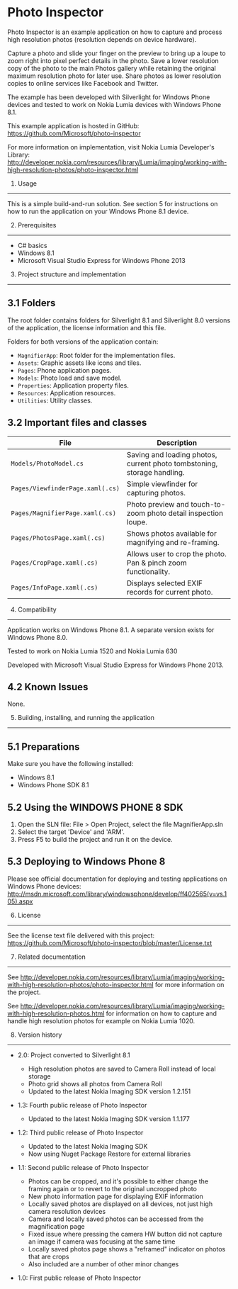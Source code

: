 Photo Inspector
===============

Photo Inspector is an example application on how to capture and process high
resolution photos (resolution depends on device hardware).

Capture a photo and slide your finger on the preview to bring up a loupe to zoom
right into pixel perfect details in the photo. Save a lower resolution copy of
the photo to the main Photos gallery while retaining the original maximum
resolution photo for later use. Share photos as lower resolution copies to 
online services like Facebook and Twitter.

The example has been developed with Silverlight for Windows Phone devices and
tested to work on Nokia Lumia devices with Windows Phone 8.1.

This example application is hosted in GitHub:
https://github.com/Microsoft/photo-inspector

For more information on implementation, visit Nokia Lumia Developer's Library:
http://developer.nokia.com/resources/library/Lumia/imaging/working-with-high-resolution-photos/photo-inspector.html


1. Usage
-------------------------------------------------------------------------------

This is a simple build-and-run solution. See section 5 for instructions on how
to run the application on your Windows Phone 8.1 device.


2. Prerequisites
-------------------------------------------------------------------------------

* C# basics
* Windows 8.1
* Microsoft Visual Studio Express for Windows Phone 2013


3. Project structure and implementation
-------------------------------------------------------------------------------

3.1 Folders
-----------

The root folder contains folders for Silverlight 8.1 and Silverlight 8.0 
versions of the application, the license information and this file.

Folders for both versions of the application contain:

* `MagnifierApp`: Root folder for the implementation files.  
* `Assets`: Graphic assets like icons and tiles.
* `Pages`: Phone application pages.
* `Models`: Photo load and save model.
* `Properties`: Application property files.
* `Resources`: Application resources.
* `Utilities`: Utility classes.

3.2 Important files and classes
-------------------------------

| File | Description |
| ---- | ----------- |
| `Models/PhotoModel.cs` | Saving and loading photos, current photo tombstoning, storage handling. |
| `Pages/ViewfinderPage.xaml(.cs)` | Simple viewfinder for capturing photos. |
| `Pages/MagnifierPage.xaml(.cs)` | Photo preview and touch-to-zoom photo detail inspection loupe. |
| `Pages/PhotosPage.xaml(.cs)` | Shows photos available for magnifying and re-framing. |
| `Pages/CropPage.xaml(.cs)` | Allows user to crop the photo. Pan & pinch zoom functionality. |
| `Pages/InfoPage.xaml(.cs)` | Displays selected EXIF records for current photo. |


4. Compatibility
-------------------------------------------------------------------------------

Application works on Windows Phone 8.1. A separate version exists for Windows
Phone 8.0.

Tested to work on Nokia Lumia 1520 and Nokia Lumia 630

Developed with Microsoft Visual Studio Express for Windows Phone 2013.


4.2 Known Issues
----------------

None.


5. Building, installing, and running the application
-------------------------------------------------------------------------------

5.1 Preparations
----------------

Make sure you have the following installed:

* Windows 8.1
* Windows Phone SDK 8.1

5.2 Using the WINDOWS PHONE 8 SDK
---------------------------------

1. Open the SLN file:
   File > Open Project, select the file MagnifierApp.sln
2. Select the target 'Device' and 'ARM'.
3. Press F5 to build the project and run it on the device.

5.3 Deploying to Windows Phone 8
--------------------------------

Please see official documentation for deploying and testing applications on
Windows Phone devices:
http://msdn.microsoft.com/library/windowsphone/develop/ff402565(v=vs.105).aspx


6. License
-------------------------------------------------------------------------------

See the license text file delivered with this project:
https://github.com/Microsoft/photo-inspector/blob/master/License.txt


7. Related documentation
-------------------------------------------------------------------------------

See http://developer.nokia.com/resources/library/Lumia/imaging/working-with-high-resolution-photos/photo-inspector.html 
for more information on the project.

See http://developer.nokia.com/resources/library/Lumia/imaging/working-with-high-resolution-photos.html
for information on how to capture and handle high resolution photos for example on
Nokia Lumia 1020.


8. Version history
-------------------------------------------------------------------------------

* 2.0: Project converted to Silverlight 8.1
  - High resolution photos are saved to Camera Roll instead of local storage
  - Photo grid shows all photos from Camera Roll
  - Updated to the latest Nokia Imaging SDK version 1.2.151

* 1.3: Fourth public release of Photo Inspector
  - Updated to the latest Nokia Imaging SDK version 1.1.177

* 1.2: Third public release of Photo Inspector
  - Updated to the latest Nokia Imaging SDK
  - Now using Nuget Package Restore for external libraries

* 1.1: Second public release of Photo Inspector
  - Photos can be cropped, and it's possible to either change the framing again or to revert to the original uncropped photo
  - New photo information page for displaying EXIF information
  - Locally saved photos are displayed on all devices, not just high camera resolution devices
  - Camera and locally saved photos can be accessed from the magnification page
  - Fixed issue where pressing the camera HW button did not capture an image if camera was focusing at the same time
  - Locally saved photos page shows a "reframed" indicator on photos that are crops
  - Also included are a number of other minor changes

* 1.0: First public release of Photo Inspector
